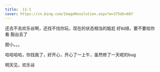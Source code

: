 ```yaml
---
title:  11-1
cover: https://cn.bing.com/ImageResolution.aspx?w=375&h=667
---
```

还去不去欢乐谷啊，还找不找你玩，现在的状态相当的尴尬
好纠结，要不要给你看
豁出去了

胆小。。。



哈哈哈哈，你找我了，好开心，开心了一上午，虽然修了一天呢的bug



明天见，欢乐谷